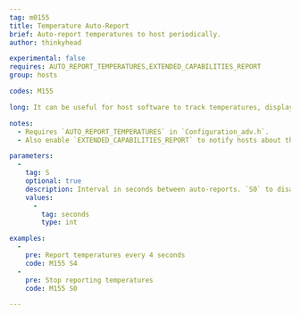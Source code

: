 ```yaml
---
tag: m0155
title: Temperature Auto-Report
brief: Auto-report temperatures to host periodically.
author: thinkyhead

experimental: false
requires: AUTO_REPORT_TEMPERATURES,EXTENDED_CAPABILITIES_REPORT
group: hosts

codes: M155

long: It can be useful for host software to track temperatures, display and graph them over time, but polling with `M105` is less than optimal. With `M155` hosts simply set an interval and Marlin will keep sending data automatically. This method is preferred over polling with `M105`.

notes:
  - Requires `AUTO_REPORT_TEMPERATURES` in `Configuration_adv.h`.
  - Also enable `EXTENDED_CAPABILITIES_REPORT` to notify hosts about this capability.

parameters:
  -
    tag: S
    optional: true
    description: Interval in seconds between auto-reports. `S0` to disable.
    values:
      -
        tag: seconds
        type: int

examples:
  -
    pre: Report temperatures every 4 seconds
    code: M155 S4
  -
    pre: Stop reporting temperatures
    code: M155 S0

---
```


